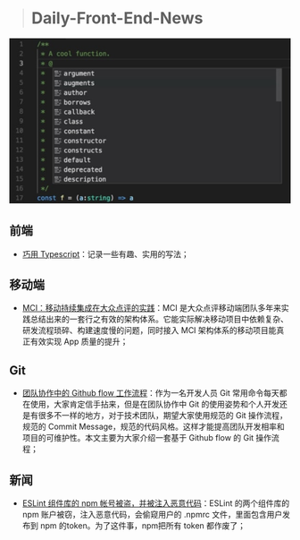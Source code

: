 
> # Daily-Front-End-News

[![cover][img]][link]

[img]: https://github.com/fengshangwuqi/Daily-Front-End-News/blob/master/history/2018/07/14/Typescript.jpg "巧用 Typescript"
[link]: https://zhuanlan.zhihu.com/p/39620591

## 前端

- [巧用 Typescript](https://zhuanlan.zhihu.com/p/39620591)：记录一些有趣、实用的写法；

## 移动端

- [MCI：移动持续集成在大众点评的实践](https://tech.meituan.com/mci.html)：MCI 是大众点评移动端团队多年来实践总结出来的一套行之有效的架构体系。它能实际解决移动项目中依赖复杂、研发流程琐碎、构建速度慢的问题，同时接入 MCI 架构体系的移动项目能真正有效实现 App 质量的提升；

## Git

- [团队协作中的 Github flow 工作流程](https://zhuanlan.zhihu.com/p/39148914)：作为一名开发人员 Git 常用命令每天都在使用，大家肯定信手拈来，但是在团队协作中 Git 的使用姿势和个人开发还是有很多不一样的地方，对于技术团队，期望大家使用规范的 Git 操作流程，规范的 Commit Message，规范的代码风格。这样才能提高团队开发相率和项目的可维护性。本文主要为大家介绍一套基于 Github flow 的 Git 操作流程；

## 新闻

- [ESLint 组件库的 npm 帐号被盗，并被注入恶意代码](https://www.oschina.net/news/97995/eslint-malicious-packages)：ESLint 的两个组件库的 npm 账户被窃，注入恶意代码，会偷窥用户的 .npmrc 文件，里面包含用户发布到 npm 的token。为了这件事，npm把所有 token 都作废了；